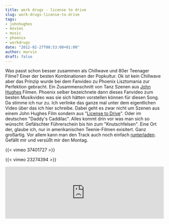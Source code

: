 ```yaml
---
title: work drugs - license to drive
slug: work-drugs-license-to-drive
tags:
- johnhughes
- movies
- music
- phoenix
- workdrugs
date: "2012-02-27T08:53:00+01:00"
author: marvin
draft: false
---
```

Was passt schon besser zusammen als Chillwave und 80er Teenager Filme?
Einer der besten Kombinationen der Popkultur. Ok ist kein Chillwave aber
das Prinzip wurde bei dem Fanvideo zu Phoenix Lisztomania zur Perfektion
gebracht. Ein Zusammenschnitt von Tanz Szenen aus [John
Hughes](http://de.wikipedia.org/wiki/John_Hughes_(Regisseur)) Filmen.
Phoenix selber bezeichnete dann dieses Fanvideo zum besten Musikvideo
was sie sich hätten vorstellen können für diesen Song. Da stimme ich nur
zu. Ich verlinke das ganze mal unter dem eigentlichen Video über das ich
hier schreibe. Dabei geht es zwar nicht um Szenen aus einem John Hughes
Film sondern aus "[License to
Drive](http://www.imdb.com/title/tt0095519/)". Oder im deutschen
"Daddy's Caddilac". Alles kommt drin vor was man sich so wünscht:
Gefälschter Führerschein bis hin zum "Knutschfelsen". Eine Ort der,
glaube ich, nur in amerikanischen Teenie-Filmen exisitert. Ganz
großartig. Vor allem kann man den Track auch noch einfach
[runterladen](http://soundcloud.com/work-drugs/license-to-drive/s-Dqt4r).
Gefällt mir und versüßt mir den Montag.

{{< vimeo 37401727 >}}

{{< vimeo 23274394 >}}

<iframe width="100%" height="166" scrolling="no" frameborder="no" src="http://w.soundcloud.com/player/?url=http%3A%2F%2Fapi.soundcloud.com%2Ftracks%2F37524211&amp;show_artwork=true"></iframe>